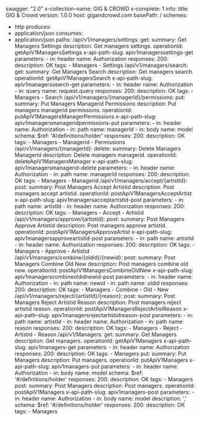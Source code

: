 swagger: "2.0"
x-collection-name: GIG & CROWD
x-complete: 1
info:
  title: GIG & Crowd
  version: 1.0.0
host: gigandcrowd.com
basePath: /
schemes:
- http
produces:
- application/json
consumes:
- application/json
paths:
  /api/v1/managers/settings:
    get:
      summary: Get Managers Settings
      description: Get managers settings.
      operationId: getApiV1ManagersSettings
      x-api-path-slug: apiv1managerssettings-get
      parameters:
      - in: header
        name: Authorization
      responses:
        200:
          description: OK
      tags:
      - Managers
      - Settings
  /api/v1/managers/search:
    get:
      summary: Get Managers Search
      description: Get managers search.
      operationId: getApiV1ManagersSearch
      x-api-path-slug: apiv1managerssearch-get
      parameters:
      - in: header
        name: Authorization
      - in: query
        name: request.query
      responses:
        200:
          description: OK
      tags:
      - Managers
      - Search
  /api/v1/managers/{managerId}/permissions:
    put:
      summary: Put Managers Managerid Permissions
      description: Put managers managerid permissions.
      operationId: putApiV1ManagersManagerPermissions
      x-api-path-slug: apiv1managersmanageridpermissions-put
      parameters:
      - in: header
        name: Authorization
      - in: path
        name: managerId
      - in: body
        name: model
        schema:
          $ref: '#/definitions/holder'
      responses:
        200:
          description: OK
      tags:
      - Managers
      - Managerid
      - Permissions
  /api/v1/managers/{managerId}:
    delete:
      summary: Delete Managers Managerid
      description: Delete managers managerid.
      operationId: deleteApiV1ManagersManager
      x-api-path-slug: apiv1managersmanagerid-delete
      parameters:
      - in: header
        name: Authorization
      - in: path
        name: managerId
      responses:
        200:
          description: OK
      tags:
      - Managers
      - Managerid
  /api/v1/managers/accept/{artistId}:
    post:
      summary: Post Managers Accept Artistid
      description: Post managers accept artistid.
      operationId: postApiV1ManagersAcceptArtist
      x-api-path-slug: apiv1managersacceptartistid-post
      parameters:
      - in: path
        name: artistId
      - in: header
        name: Authorization
      responses:
        200:
          description: OK
      tags:
      - Managers
      - Accept
      - Artistid
  /api/v1/managers/approve/{artistId}:
    post:
      summary: Post Managers Approve Artistid
      description: Post managers approve artistid.
      operationId: postApiV1ManagersApproveArtist
      x-api-path-slug: apiv1managersapproveartistid-post
      parameters:
      - in: path
        name: artistId
      - in: header
        name: Authorization
      responses:
        200:
          description: OK
      tags:
      - Managers
      - Approve
      - Artistid
  /api/v1/managers/combine/{oldid}/{newid}:
    post:
      summary: Post Managers Combine Old New
      description: Post managers combine old new.
      operationId: postApiV1ManagersCombineOldNew
      x-api-path-slug: apiv1managerscombineoldidnewid-post
      parameters:
      - in: header
        name: Authorization
      - in: path
        name: newid
      - in: path
        name: oldid
      responses:
        200:
          description: OK
      tags:
      - Managers
      - Combine
      - Old
      - New
  /api/v1/managers/reject/{artistId}/{reason}:
    post:
      summary: Post Managers Reject Artistid Reason
      description: Post managers reject artistid reason.
      operationId: postApiV1ManagersRejectArtistReason
      x-api-path-slug: apiv1managersrejectartistidreason-post
      parameters:
      - in: path
        name: artistId
      - in: header
        name: Authorization
      - in: path
        name: reason
      responses:
        200:
          description: OK
      tags:
      - Managers
      - Reject
      - Artistid
      - Reason
  /api/v1/Managers:
    get:
      summary: Get Managers
      description: Get managers.
      operationId: getApiV1Managers
      x-api-path-slug: apiv1managers-get
      parameters:
      - in: header
        name: Authorization
      responses:
        200:
          description: OK
      tags:
      - Managers
    put:
      summary: Put Managers
      description: Put managers.
      operationId: putApiV1Managers
      x-api-path-slug: apiv1managers-put
      parameters:
      - in: header
        name: Authorization
      - in: body
        name: model
        schema:
          $ref: '#/definitions/holder'
      responses:
        200:
          description: OK
      tags:
      - Managers
    post:
      summary: Post Managers
      description: Post managers.
      operationId: postApiV1Managers
      x-api-path-slug: apiv1managers-post
      parameters:
      - in: header
        name: Authorization
      - in: body
        name: model
        description: ','
        schema:
          $ref: '#/definitions/holder'
      responses:
        200:
          description: OK
      tags:
      - Managers